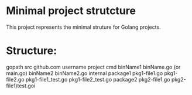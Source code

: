 # Minimal project strutcture 

This project represents the minimal struture for Golang projects. 

Structure: 
==========
gopath
     src
       github.com
            username
               project
                     cmd
                        binName1
                            binName.go (or main.go)
                        binName2
                            binName2.go
                     internal
                        package1
                            pkg1-file1.go
                            pkg1-file2.go
                            pkg1-file1_test.go
                            pkg1-file2_test.go
                        package2
                            pkg2-file1.go
                            pkg2-file1)test.goi


